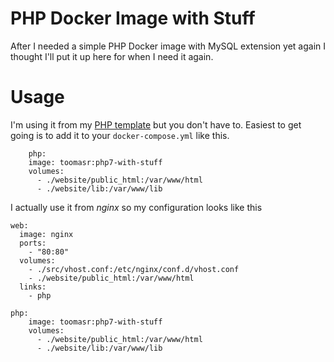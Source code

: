 # PHP Docker Image with Stuff

After I needed a simple PHP Docker image with MySQL extension yet again I thought I'll put it up here for when I need it again.

# Usage

I'm using it from my [PHP template](https://github.com/toomasr/php-template-app) but you don't have to. Easiest to get going is to add it to your `docker-compose.yml` like this.

```
	php:
    image: toomasr:php7-with-stuff
    volumes:
      - ./website/public_html:/var/www/html
      - ./website/lib:/var/www/lib
```

I actually use it from *nginx* so my configuration looks like this

```
web:
  image: nginx
  ports:
    - "80:80"
  volumes:
    - ./src/vhost.conf:/etc/nginx/conf.d/vhost.conf
    - ./website/public_html:/var/www/html
  links:
    - php

php:
    image: toomasr:php7-with-stuff
    volumes:
      - ./website/public_html:/var/www/html
      - ./website/lib:/var/www/lib
```
